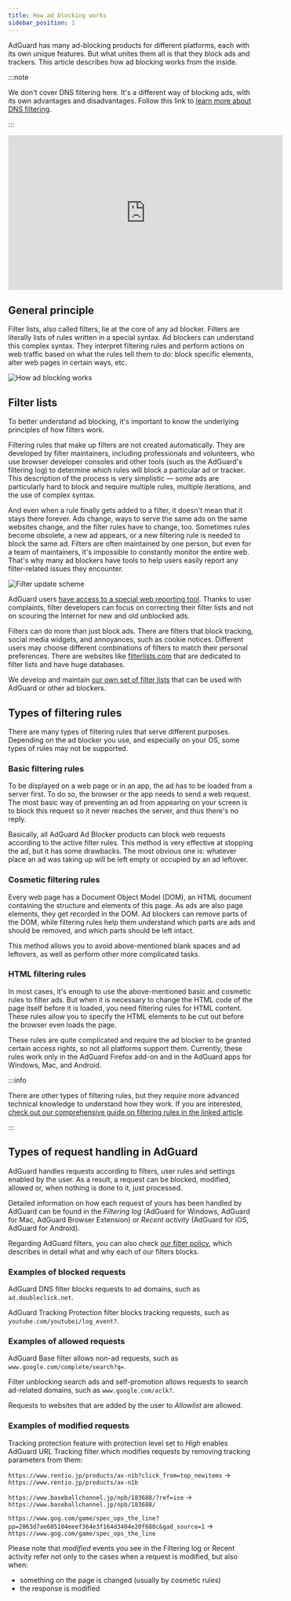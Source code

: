 ```yaml
---
title: How ad blocking works
sidebar_position: 1
---
```


AdGuard has many ad-blocking products for different platforms, each with its own unique features. But what unites them all is that they block ads and trackers. This article describes how ad blocking works from the inside.

:::note

We don't cover DNS filtering here. It's a different way of blocking ads, with its own advantages and disadvantages. Follow this link to [learn more about DNS filtering](https://adguard-dns.io/kb/general/dns-filtering#how-does-dns-filtering-work).

:::

<iframe width="560" height="315" class="youtube-video" src="https://www.youtube-nocookie.com/embed/Xq_CUdh0T_w" title="YouTube video player" frameborder="0" allow="accelerometer; autoplay; clipboard-write; encrypted-media; gyroscope; picture-in-picture" allowfullscreen></iframe>

## General principle

Filter lists, also called filters, lie at the core of any ad blocker. Filters are literally lists of rules written in a special syntax. Ad blockers can understand this complex syntax. They interpret filtering rules and perform actions on web traffic based on what the rules tell them to do: block specific elements, alter web pages in certain ways, etc.

![How ad blocking works](https://cdn.adtidy.org/public/Adguard/Blog/manifestv3/adblockingworks.png)

## Filter lists

To better understand ad blocking, it's important to know the underlying principles of how filters work.

Filtering rules that make up filters are not created automatically. They are developed by filter maintainers, including professionals and volunteers, who use browser developer consoles and other tools (such as the AdGuard's filtering log) to determine which rules will block a particular ad or tracker. This description of the process is very simplistic — some ads are particularly hard to block and require multiple rules, multiple iterations, and the use of complex syntax.

And even when a rule finally gets added to a filter, it doesn't mean that it stays there forever. Ads change, ways to serve the same ads on the same websites change, and the filter rules have to change, too. Sometimes rules become obsolete, a new ad appears, or a new filtering rule is needed to block the same ad. Filters are often maintained by one person, but even for a team of maintainers, it's impossible to constantly monitor the entire web. That's why many ad blockers have tools to help users easily report any filter-related issues they encounter.

![Filter update scheme](https://cdn.adtidy.org/public/Adguard/Blog/manifestv3/filtersupdates.png)

AdGuard users [have access to a special web reporting tool](https://reports.adguard.com/new_issue.html). Thanks to user complaints, filter developers can focus on correcting their filter lists and not on scouring the Internet for new and old unblocked ads.

Filters can do more than just block ads. There are filters that block tracking, social media widgets, and annoyances, such as cookie notices. Different users may choose different combinations of filters to match their personal preferences. There are websites like [filterlists.com](https://filterlists.com/) that are dedicated to filter lists and have huge databases.

We develop and maintain [our own set of filter lists](../adguard-filters) that can be used with AdGuard or other ad blockers.

## Types of filtering rules

There are many types of filtering rules that serve different purposes. Depending on the ad blocker you use, and especially on your OS, some types of rules may not be supported.

### Basic filtering rules

To be displayed on a web page or in an app, the ad has to be loaded from a server first. To do so, the browser or the app needs to send a web request. The most basic way of preventing an ad from appearing on your screen is to block this request so it never reaches the server, and thus there's no reply.

Basically, all AdGuard Ad Blocker products can block web requests according to the active filter rules. This method is very effective at stopping the ad, but it has some drawbacks. The most obvious one is: whatever place an ad was taking up will be left empty or occupied by an ad leftover.

### Cosmetic filtering rules

Every web page has a Document Object Model (DOM), an HTML document containing the structure and elements of this page. As ads are also page elements, they get recorded in the DOM. Ad blockers can remove parts of the DOM, while filtering rules help them understand which parts are ads and should be removed, and which parts should be left intact.

This method allows you to avoid above-mentioned blank spaces and ad leftovers, as well as perform other more complicated tasks.

### HTML filtering rules

In most cases, it's enough to use the above-mentioned basic and cosmetic rules to filter ads. But when it is necessary to change the HTML code of the page itself before it is loaded, you need filtering rules for HTML content. These rules allow you to specify the HTML elements to be cut out before the browser even loads the page.

These rules are quite complicated and require the ad blocker to be granted certain access rights, so not all platforms support them. Currently, these rules work only in the AdGuard Firefox add-on and in the AdGuard apps for Windows, Mac, and Android.

:::info

There are other types of filtering rules, but they require more advanced technical knowledge to understand how they work. If you are interested, [check out our comprehensive guide on filtering rules in the linked article](../create-own-filters).

:::

## Types of request handling in AdGuard

AdGuard handles requests according to filters, user rules and settings enabled by the user. As a result, a request can be blocked, modified, allowed or, when nothing is done to it, just processed.

Detailed information on how each request of yours has been handled by AdGuard can be found in the *Filtering log* (AdGuard for Windows, AdGuard for Mac, AdGuard Browser Extension) or *Recent activity* (AdGuard for iOS, AdGuard for Android).

Regarding AdGuard filters, you can also check [our filter policy](../filter-policy), which describes in detail what and why each of our filters blocks.

### Examples of blocked requests

AdGuard DNS filter blocks requests to ad domains, such as `ad.doubleclick.net`.

AdGuard Tracking Protection filter blocks tracking requests, such as `youtube.com/youtubei/log_event?`.

### Examples of allowed requests

AdGuard Base filter allows non-ad requests, such as `www.google.com/complete/search?q=`.

Filter unblocking search ads and self-promotion allows requests to search ad-related domains, such as `www.google.com/aclk?`.

Requests to websites that are added by the user to *Allowlist* are allowed.

### Examples of modified requests

Tracking protection feature with protection level set to *High* enables AdGuard URL Tracking filter which modifies requests by removing tracking parameters from them:

`https://www.rentio.jp/products/ax-n1b?click_from=top_newitems` → `https://www.rentio.jp/products/ax-n1b`

`https://www.baseballchannel.jp/npb/183688/?ref=ise` → `https://www.baseballchannel.jp/npb/183688/`

`https://www.gog.com/game/spec_ops_the_line?pp=2863d7ae605104eeef364e3f164d3404e20f680c&gad_source=1` →
`https://www.gog.com/game/spec_ops_the_line`

Please note that *modified* events you see in the Filtering log or Recent activity refer not only to the cases when a request is modified, but also when:

- something on the page is changed (usually by cosmetic rules)
- the response is modified
